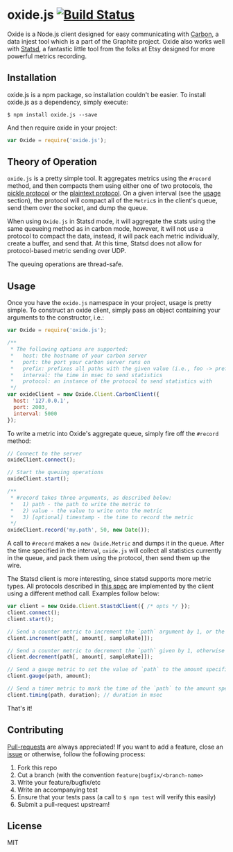 # oxide.js [![Build Status](https://travis-ci.org/WatchBeam/oxide.svg)](https://travis-ci.org/WatchBeam/oxide)

Oxide is a Node.js client designed for easy communicating with [Carbon](https://github.com/graphite-project/carbon), a data injest tool which is a part of the Graphite project.  Oxide also works well with [Statsd](https://github.com/etsy/statsd), a fantastic little tool from the folks at Etsy designed for more powerful metrics recording.

## Installation

oxide.js is a npm package, so installation couldn't be easier.  To install oxide.js as a dependency, simply execute:

```shell
$ npm install oxide.js --save
```

And then require oxide in your project:

```js
var Oxide = require('oxide.js');
```

## Theory of Operation

`oxide.js` is a pretty simple tool.  It aggregates metrics using the `#record` method, and then compacts them using either one of two protocols, the [pickle protocol](http://graphite.readthedocs.org/en/latest/feeding-carbon.html#the-pickle-protocol) or the [plaintext protocol](http://graphite.readthedocs.org/en/latest/feeding-carbon.html#the-plaintext-protocol).  On a given interval (see the [usage](#usage) section), the protocol will compact all of the `Metric`s in the client's queue, send them over the socket, and dump the queue.

When using `Oxide.js` in Statsd mode, it will aggregate the stats using the same queueing method as in carbon mode, however, it will not use a protocol to compact the data, instead, it will pack each metric individually, create a buffer, and send that.  At this time, Statsd does not allow for protocol-based metric sending over UDP.

The queuing operations are thread-safe.

## Usage

Once you have the `oxide.js` namespace in your project, usage is pretty simple.  To construct an oxide client, simply pass an object containing your arguments to the constructor, i.e.:

```js
var Oxide = require('oxide.js');

/**
 * The following options are supported:
 *   host: the hostname of your carbon server
 *   port: the port your carbon server runs on
 *   prefix: prefixes all paths with the given value (i.e., foo -> prefix.foo)
 *   interval: the time in msec to send statistics
 *   protocol: an instance of the protocol to send statistics with
 */
var oxideClient = new Oxide.Client.CarbonClient({
  host: '127.0.0.1',
  port: 2003,
  interval: 5000
});
```

To write a metric into Oxide's aggregate queue, simply fire off the `#record` method:

```js
// Connect to the server
oxideClient.connect();

// Start the queuing operations
oxideClient.start();

/**
 * #record takes three arguments, as described below:
 *   1) path - the path to write the metric to
 *   2) value - the value to write onto the metric
 *   3) [optional] timestamp - the time to record the metric
 */
oxideClient.record('my.path', 50, new Date());
```

A call to `#record` makes a `new Oxide.Metric` and dumps it in the queue.  After the time specified in the interval, `oxide.js` will collect all statistics currently in the queue, and pack them using the protocol, then send them up the wire.

The Statsd client is more interesting, since statsd supports more metric types.  All protocols described in [this spec](https://github.com/b/statsd_spec) are implemented by the client using a different method call.  Examples follow below:

```js
var client = new Oxide.Client.StastdClient({ /* opts */ });
client.connect();
client.start();

// Send a counter metric to increment the `path` argument by 1, or the amount specified.
client.increment(path[, amount[, sampleRate]]);

// Send a counter metric to decrement the `path` given by 1, otherwise the amount specified.
client.decrement(path[, amount[, sampleRate]]);

// Send a gauge metric to set the value of `path` to the amount specified.
client.gauge(path, amount);

// Send a timer metric to mark the time of the `path` to the amount specified.
client.timing(path, duration); // duration in msec
```

That's it!

## Contributing

[Pull-requests](https://github.com/WatchBeam/oxide/pulls) are always appreciated!  If you want to add a feature, close an [issue](https://github.com/WatchBeam/oxide/issues) or otherwise, follow the following process:

1. Fork this repo
2. Cut a branch (with the convention `feature|bugfix/<branch-name>`
3. Write your feature/bugfix/etc
4. Write an accompanying test
5. Ensure that your tests pass (a call to `$ npm test` will verify this easily)
4. Submit a pull-request upstream!

## License

MIT
